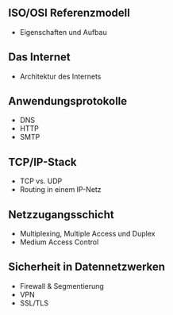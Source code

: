 ## ISO/OSI Referenzmodell

- Eigenschaften und Aufbau

## Das Internet

- Architektur des Internets

## Anwendungsprotokolle

- DNS
- HTTP
- SMTP

## TCP/IP-Stack

- TCP vs. UDP
- Routing in einem IP-Netz

## Netzzugangsschicht

- Multiplexing, Multiple Access und Duplex
- Medium Access Control

## Sicherheit in Datennetzwerken

- Firewall & Segmentierung
- VPN
- SSL/TLS
